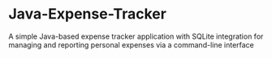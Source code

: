 # Java-Expense-Tracker
A simple Java-based expense tracker application with SQLite integration for managing and reporting personal expenses via a command-line interface
